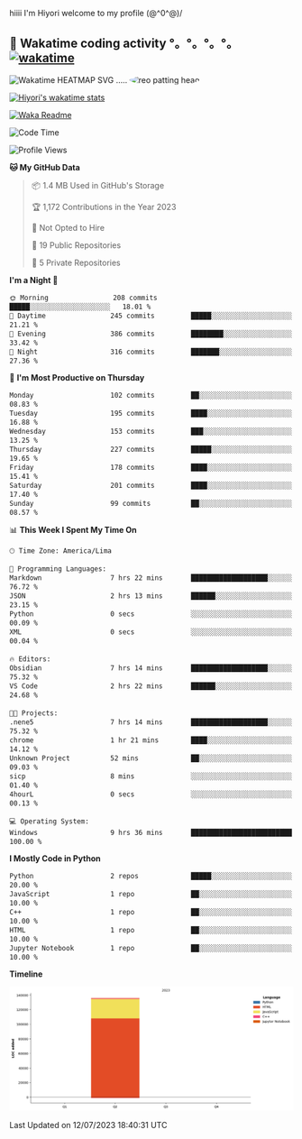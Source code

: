 hiiii I'm Hiyori welcome to my profile \(@^0^@)/

## 🦄 Wakatime coding activity °。°。°。°。[![wakatime](https://wakatime.com/badge/user/49dba2c5-26e1-43a7-9d07-e0f8613d1227.svg)](https://wakatime.com/@49dba2c5-26e1-43a7-9d07-e0f8613d1227) 
<img src="https://wakatime.com/share/@hiyori/ef87015d-57e0-4afb-bb56-1a99a24ea312.svg" width="600" alt="Wakatime HEATMAP SVG"/> ..... <img src="https://i.postimg.cc/RFM2CQFY/reo-patting.webp" alt="reo patting head" width="200" style="border-radius: 50%;">

 [![Hiyori's wakatime stats](https://github-readme-stats.vercel.app/api/wakatime?username=hiyori&theme=buefy&range=last_year&is_including_today=true&layout=compact)](https://github.com/anuraghazra/github-readme-stats)
 

[![Waka Readme](https://github.com/hiyorijl/hiyorijl/actions/workflows/Waka%20Readme.yml/badge.svg)](https://github.com/hiyorijl/hiyorijl/actions/workflows/Waka%20Readme.yml)

<!--START_SECTION:waka-->
![Code Time](http://img.shields.io/badge/Code%20Time-195%20hrs%2020%20mins-blue)

![Profile Views](http://img.shields.io/badge/Profile%20Views-0-blue)

**🐱 My GitHub Data** 

> 📦 1.4 MB Used in GitHub's Storage 
 > 
> 🏆 1,172 Contributions in the Year 2023
 > 
> 🚫 Not Opted to Hire
 > 
> 📜 19 Public Repositories 
 > 
> 🔑 5 Private Repositories 
 > 
**I'm a Night 🦉** 

```text
🌞 Morning                208 commits         █████░░░░░░░░░░░░░░░░░░░░   18.01 % 
🌆 Daytime                245 commits         █████░░░░░░░░░░░░░░░░░░░░   21.21 % 
🌃 Evening                386 commits         ████████░░░░░░░░░░░░░░░░░   33.42 % 
🌙 Night                  316 commits         ███████░░░░░░░░░░░░░░░░░░   27.36 % 
```
📅 **I'm Most Productive on Thursday** 

```text
Monday                   102 commits         ██░░░░░░░░░░░░░░░░░░░░░░░   08.83 % 
Tuesday                  195 commits         ████░░░░░░░░░░░░░░░░░░░░░   16.88 % 
Wednesday                153 commits         ███░░░░░░░░░░░░░░░░░░░░░░   13.25 % 
Thursday                 227 commits         █████░░░░░░░░░░░░░░░░░░░░   19.65 % 
Friday                   178 commits         ████░░░░░░░░░░░░░░░░░░░░░   15.41 % 
Saturday                 201 commits         ████░░░░░░░░░░░░░░░░░░░░░   17.40 % 
Sunday                   99 commits          ██░░░░░░░░░░░░░░░░░░░░░░░   08.57 % 
```


📊 **This Week I Spent My Time On** 

```text
🕑︎ Time Zone: America/Lima

💬 Programming Languages: 
Markdown                 7 hrs 22 mins       ███████████████████░░░░░░   76.72 % 
JSON                     2 hrs 13 mins       ██████░░░░░░░░░░░░░░░░░░░   23.15 % 
Python                   0 secs              ░░░░░░░░░░░░░░░░░░░░░░░░░   00.09 % 
XML                      0 secs              ░░░░░░░░░░░░░░░░░░░░░░░░░   00.04 % 

🔥 Editors: 
Obsidian                 7 hrs 14 mins       ███████████████████░░░░░░   75.32 % 
VS Code                  2 hrs 22 mins       ██████░░░░░░░░░░░░░░░░░░░   24.68 % 

🐱‍💻 Projects: 
.nene5                   7 hrs 14 mins       ███████████████████░░░░░░   75.32 % 
chrome                   1 hr 21 mins        ████░░░░░░░░░░░░░░░░░░░░░   14.12 % 
Unknown Project          52 mins             ██░░░░░░░░░░░░░░░░░░░░░░░   09.03 % 
sicp                     8 mins              ░░░░░░░░░░░░░░░░░░░░░░░░░   01.40 % 
4hourL                   0 secs              ░░░░░░░░░░░░░░░░░░░░░░░░░   00.13 % 

💻 Operating System: 
Windows                  9 hrs 36 mins       █████████████████████████   100.00 % 
```

**I Mostly Code in Python** 

```text
Python                   2 repos             █████░░░░░░░░░░░░░░░░░░░░   20.00 % 
JavaScript               1 repo              ██░░░░░░░░░░░░░░░░░░░░░░░   10.00 % 
C++                      1 repo              ██░░░░░░░░░░░░░░░░░░░░░░░   10.00 % 
HTML                     1 repo              ██░░░░░░░░░░░░░░░░░░░░░░░   10.00 % 
Jupyter Notebook         1 repo              ██░░░░░░░░░░░░░░░░░░░░░░░   10.00 % 
```



**Timeline**

![Lines of Code chart](https://raw.githubusercontent.com/hiyorijl/hiyorijl/main/assets/bar_graph.png)


 Last Updated on 12/07/2023 18:40:31 UTC
<!--END_SECTION:waka-->
